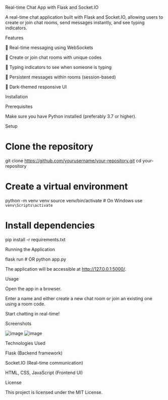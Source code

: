 Real-time Chat App with Flask and Socket.IO



A real-time chat application built with Flask and Socket.IO, allowing users to create or join chat rooms, send messages instantly, and see typing indicators.

Features

🔹 Real-time messaging using WebSockets

🔹 Create or join chat rooms with unique codes

🔹 Typing indicators to see when someone is typing

🔹 Persistent messages within rooms (session-based)

🔹 Dark-themed responsive UI

Installation

Prerequisites

Make sure you have Python installed (preferably 3.7 or higher).

Setup

# Clone the repository
git clone https://github.com/yourusername/your-repository.git
cd your-repository

# Create a virtual environment
python -m venv venv
source venv/bin/activate  # On Windows use `venv\Scripts\activate`

# Install dependencies
pip install -r requirements.txt


Running the Application

flask run  # OR
python app.py

The application will be accessible at http://127.0.0.1:5000/.

Usage

Open the app in a browser.

Enter a name and either create a new chat room or join an existing one using a room code.

Start chatting in real-time!

Screenshots

![image](https://github.com/user-attachments/assets/62b30cc7-898a-4780-aab3-9715fd1b5b13)
![image](https://github.com/user-attachments/assets/ec30bca7-05f0-40bb-a4ba-668ac4abaa68)

Technologies Used

Flask (Backend framework)

Socket.IO (Real-time communication)

HTML, CSS, JavaScript (Frontend UI)

License

This project is licensed under the MIT License.
